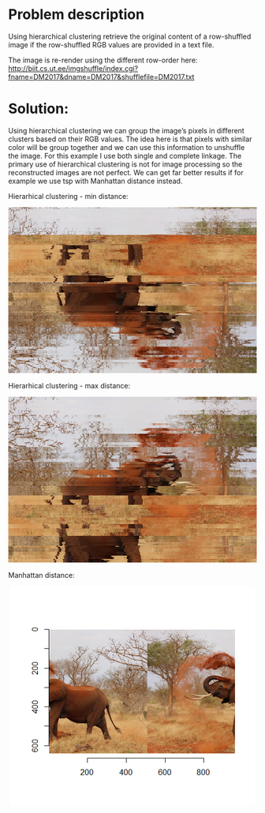# Problem description
Using hierarchical clustering retrieve the original content of a row-shuffled image if the row-shuffled RGB values are provided in a text file.

The image is re-render using the different row-order here: http://biit.cs.ut.ee/imgshuffle/index.cgi?fname=DM2017&dname=DM2017&shufflefile=DM2017.txt

# Solution:
  
Using hierarchical clustering we can group the image’s pixels in different clusters based on their RGB values. The idea here is that pixels with similar color will be group together and we can use this information to unshuffle the image. For this example I use both single and complete linkage. The primary use of hierarchical clustering is not for image processing so the reconstructed images are not perfect. We can get far better results if for example we use tsp with Manhattan distance instead.

Hierarhical clustering - min distance:    
<p align="center">
	<img src="https://raw.githubusercontent.com/Dzvezdana/machine-learning-and-data-science/master/hierarchical_clustering/min_distance.jpg">  
</p>
  
Hierarhical clustering - max distance:  
<p align="center">  
	<img src="https://raw.githubusercontent.com/Dzvezdana/machine-learning-and-data-science/master/hierarchical_clustering/max_distance.jpg">  
</p>
  
Manhattan distance:   
<p align="center">
	<img src="https://raw.githubusercontent.com/Dzvezdana/machine-learning-and-data-science/master/hierarchical_clustering/manhattan_distance.jpg">  
</p>